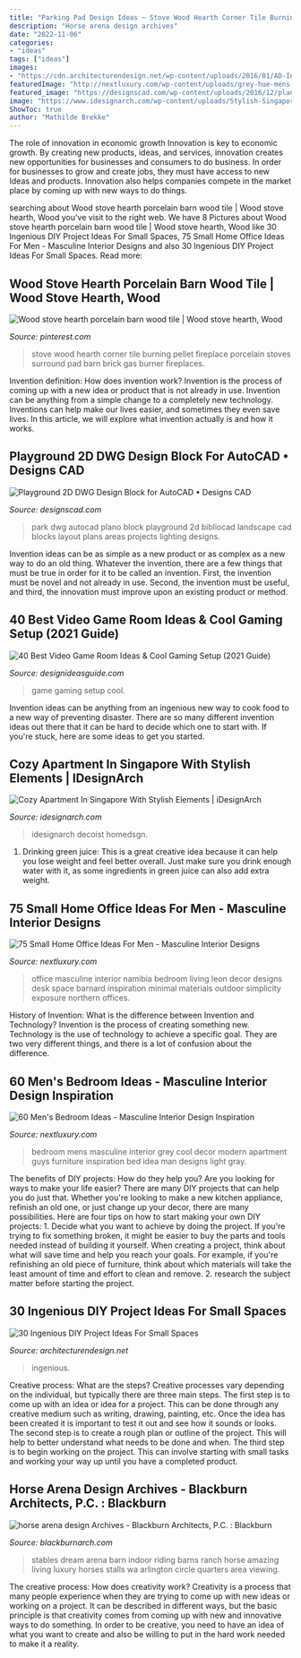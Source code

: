 ```yaml
---
title: "Parking Pad Design Ideas ~ Stove Wood Hearth Corner Tile Burning Pellet Fireplace Porcelain Stoves Surround Pad Barn Brick Gas Burner Fireplaces"
description: "Horse arena design archives"
date: "2022-11-06"
categories:
- "ideas"
tags: ["ideas"]
images:
- "https://cdn.architecturendesign.net/wp-content/uploads/2016/01/AD-Ingenious-DIY-Project-Ideas-For-Small-Spaces-30.jpg"
featuredImage: "http://nextluxury.com/wp-content/uploads/grey-hue-mens-bedroom.jpg"
featured_image: "https://designscad.com/wp-content/uploads/2016/12/plano_a_park_dwg_block_for_autocad_27430.gif"
image: "https://www.idesignarch.com/wp-content/uploads/Stylish-Singapore-Apartment_12.jpg"
ShowToc: true
author: "Mathilde Brekke"
---
```



The role of innovation in economic growth
Innovation is key to economic growth. By creating new products, ideas, and services, innovation creates new opportunities for businesses and consumers to do business. In order for businesses to grow and create jobs, they must have access to new Ideas and products. Innovation also helps companies compete in the market place by coming up with new ways to do things.

	

		
searching about Wood stove hearth porcelain barn wood tile | Wood stove hearth, Wood you've visit to the right web. We have 8 Pictures about Wood stove hearth porcelain barn wood tile | Wood stove hearth, Wood like 30 Ingenious DIY Project Ideas For Small Spaces, 75 Small Home Office Ideas For Men - Masculine Interior Designs and also 30 Ingenious DIY Project Ideas For Small Spaces. Read more:
		
    
## Wood Stove Hearth Porcelain Barn Wood Tile | Wood Stove Hearth, Wood

<img loading=lazy src="https://i.pinimg.com/736x/f2/26/30/f22630f8ca069ded1028dab9769b71c1.jpg" onerror="this.onerror=null;this.src='https://tse2.mm.bing.net/th?id=OIP.mFNdfHSwcxPnwLyUXO96KwHaI8&amp;pid=15.1';" alt="Wood stove hearth porcelain barn wood tile | Wood stove hearth, Wood">

_Source: pinterest.com_

>stove wood hearth corner tile burning pellet fireplace porcelain stoves surround pad barn brick gas burner fireplaces. 

	

Invention definition: How does invention work?
Invention is the process of coming up with a new idea or product that is not already in use. Invention can be anything from a simple change to a completely new technology. Inventions can help make our lives easier, and sometimes they even save lives. In this article, we will explore what invention actually is and how it works.

    
## Playground 2D DWG Design Block For AutoCAD • Designs CAD

<img loading=lazy src="https://designscad.com/wp-content/uploads/2016/12/plano_a_park_dwg_block_for_autocad_27430.gif" onerror="this.onerror=null;this.src='https://tse4.mm.bing.net/th?id=OIP.kHnwi1ifybRWOQaN3fujSgHaFH&amp;pid=15.1';" alt="Playground 2D DWG Design Block for AutoCAD • Designs CAD">

_Source: designscad.com_

>park dwg autocad plano block playground 2d bibliocad landscape cad blocks layout plans areas projects lighting designs. 

	

Invention ideas can be as simple as a new product or as complex as a new way to do an old thing. Whatever the invention, there are a few things that must be true in order for it to be called an invention. First, the invention must be novel and not already in use. Second, the invention must be useful, and third, the innovation must improve upon an existing product or method.

    
## 40 Best Video Game Room Ideas &amp; Cool Gaming Setup (2021 Guide)

<img loading=lazy src="https://www.designideasguide.com/wp-content/uploads/2019/04/Best-Video-Game-Room-Ideas.jpg" onerror="this.onerror=null;this.src='https://tse2.mm.bing.net/th?id=OIP.sgm7ip2JjlTQTrrF1ORdSwHaE8&amp;pid=15.1';" alt="40 Best Video Game Room Ideas &amp; Cool Gaming Setup (2021 Guide)">

_Source: designideasguide.com_

>game gaming setup cool. 

	

Invention ideas can be anything from an ingenious new way to cook food to a new way of preventing disaster. There are so many different invention ideas out there that it can be hard to decide which one to start with. If you're stuck, here are some ideas to get you started.

    
## Cozy Apartment In Singapore With Stylish Elements | IDesignArch

<img loading=lazy src="https://www.idesignarch.com/wp-content/uploads/Stylish-Singapore-Apartment_12.jpg" onerror="this.onerror=null;this.src='https://tse1.mm.bing.net/th?id=OIP.fXtM1m8tjfH_kMvVHcP_RwHaLH&amp;pid=15.1';" alt="Cozy Apartment In Singapore With Stylish Elements | iDesignArch">

_Source: idesignarch.com_

>idesignarch decoist homedsgn. 

	

1. Drinking green juice: This is a great creative idea because it can help you lose weight and feel better overall. Just make sure you drink enough water with it, as some ingredients in green juice can also add extra weight.

    
## 75 Small Home Office Ideas For Men - Masculine Interior Designs

<img loading=lazy src="http://nextluxury.com/wp-content/uploads/bedroom-small-home-office-ideas-for-guys.jpg" onerror="this.onerror=null;this.src='https://tse2.mm.bing.net/th?id=OIP.qGm6JLYMnZbn0hNsxdXtGwAAAA&amp;pid=15.1';" alt="75 Small Home Office Ideas For Men - Masculine Interior Designs">

_Source: nextluxury.com_

>office masculine interior namibia bedroom living leon decor designs desk space barnard inspiration minimal materials outdoor simplicity exposure northern offices. 

	

History of Invention: What is the difference between Invention and Technology?
Invention is the process of creating something new. Technology is the use of technology to achieve a specific goal. They are two very different things, and there is a lot of confusion about the difference.

    
## 60 Men&#039;s Bedroom Ideas - Masculine Interior Design Inspiration

<img loading=lazy src="http://nextluxury.com/wp-content/uploads/grey-hue-mens-bedroom.jpg" onerror="this.onerror=null;this.src='https://tse4.mm.bing.net/th?id=OIP.PQurZrfFjeAQ6v3o5lrcgQHaE8&amp;pid=15.1';" alt="60 Men&#039;s Bedroom Ideas - Masculine Interior Design Inspiration">

_Source: nextluxury.com_

>bedroom mens masculine interior grey cool decor modern apartment guys furniture inspiration bed idea man designs light gray. 

	

The benefits of DIY projects: How do they help you?
Are you looking for ways to make your life easier? There are many DIY projects that can help you do just that. Whether you're looking to make a new kitchen appliance, refinish an old one, or just change up your decor, there are many possibilities. Here are four tips on how to start making your own DIY projects: 1. Decide what you want to achieve by doing the project. If you're trying to fix something broken, it might be easier to buy the parts and tools needed instead of building it yourself. When creating a project, think about what will save time and help you reach your goals. For example, if you're refinishing an old piece of furniture, think about which materials will take the least amount of time and effort to clean and remove. 2. research the subject matter before starting the project.

    
## 30 Ingenious DIY Project Ideas For Small Spaces

<img loading=lazy src="https://cdn.architecturendesign.net/wp-content/uploads/2016/01/AD-Ingenious-DIY-Project-Ideas-For-Small-Spaces-30.jpg" onerror="this.onerror=null;this.src='https://tse3.mm.bing.net/th?id=OIP.tQ7puYful74iveYi7ckWmwHaLH&amp;pid=15.1';" alt="30 Ingenious DIY Project Ideas For Small Spaces">

_Source: architecturendesign.net_

>ingenious. 

	

Creative process: What are the steps?
Creative processes vary depending on the individual, but typically there are three main steps. The first step is to come up with an idea or idea for a project. This can be done through any creative medium such as writing, drawing, painting, etc. Once the idea has been created it is important to test it out and see how it sounds or looks. The second step is to create a rough plan or outline of the project. This will help to better understand what needs to be done and when. The third step is to begin working on the project. This can involve starting with small tasks and working your way up until you have a completed product.

    
## Horse Arena Design Archives - Blackburn Architects, P.C. : Blackburn

<img loading=lazy src="https://blackburnarch.com/site/wp-content/uploads/2012/02/img_4603.jpg" onerror="this.onerror=null;this.src='https://tse1.mm.bing.net/th?id=OIP.Lk4d5VNsevxNXLYlIeNH6wHaE7&amp;pid=15.1';" alt="horse arena design Archives - Blackburn Architects, P.C. : Blackburn">

_Source: blackburnarch.com_

>stables dream arena barn indoor riding barns ranch horse amazing living luxury horses stalls wa arlington circle quarters area viewing. 

	

The creative process: How does creativity work?
Creativity is a process that many people experience when they are trying to come up with new ideas or working on a project. It can be described in different ways, but the basic principle is that creativity comes from coming up with new and innovative ways to do something. In order to be creative, you need to have an idea of what you want to create and also be willing to put in the hard work needed to make it a reality.

